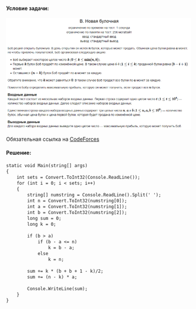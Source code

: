 #### Условие задачи:

![Condition](./src/New_Bakery.png)

Обязательная ссылка на [CodeForces](https://codeforces.com/contest/1978/problem/B?locale=ru)

#### Решение:

```
static void Main(string[] args)
{
    int sets = Convert.ToInt32(Console.ReadLine());
    for (int i = 0; i < sets; i++) 
    {
        string[] numstring = Console.ReadLine().Split(' ');
        int n = Convert.ToInt32(numstring[0]);
        int a = Convert.ToInt32(numstring[1]);
        int b = Convert.ToInt32(numstring[2]);
        long sum = 0;
        long k = 0;

        if (b > a)
            if (b - a <= n)
                k = b - a;
            else
                k = n;

        sum += k * (b + b + 1 - k)/2;
        sum += (n - k) * a;
 
        Console.WriteLine(sum);
    }
}
```